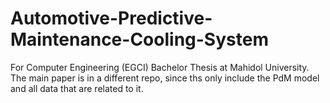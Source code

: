 # Automotive-Predictive-Maintenance-Cooling-System
For Computer Engineering (EGCI) Bachelor Thesis at Mahidol University.
The main paper is in a different repo, since ths only include the PdM model and all data that are related to it.
